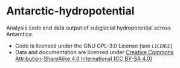 # Antarctic-hydropotential
Analysis code and data output of subglacial hydropotential across Antarctica.



- Code is licensed under the GNU GPL-3.0 License (see `LICENSE`)
- Data and documentation are licensed under [Creative Commons Attribution-ShareAlike 4.0 International (CC BY-SA 4.0)](https://creativecommons.org/licenses/by-sa/4.0/)